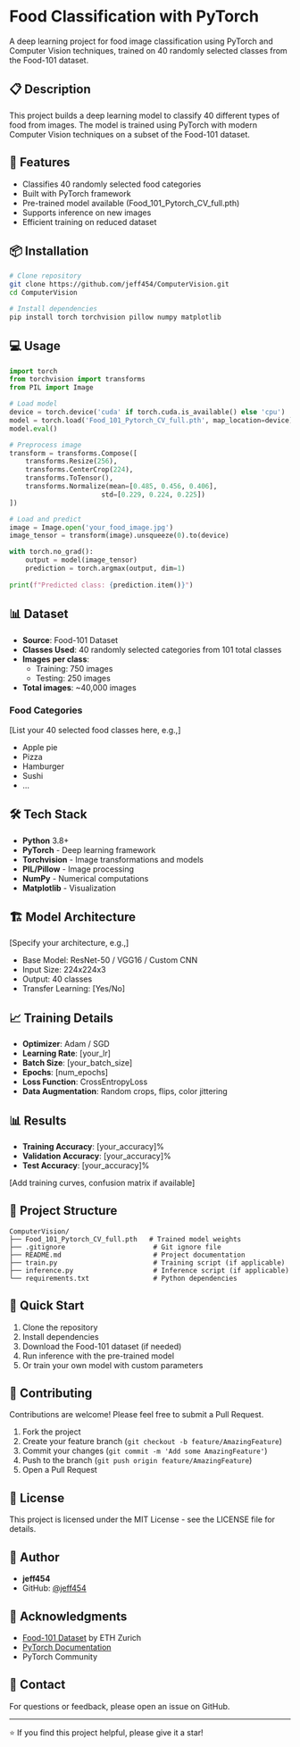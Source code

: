 # Food Classification with PyTorch

A deep learning project for food image classification using PyTorch and Computer Vision techniques, trained on 40 randomly selected classes from the Food-101 dataset.

## 📋 Description

This project builds a deep learning model to classify 40 different types of food from images. The model is trained using PyTorch with modern Computer Vision techniques on a subset of the Food-101 dataset.

## 🚀 Features

- Classifies 40 randomly selected food categories
- Built with PyTorch framework
- Pre-trained model available (Food_101_Pytorch_CV_full.pth)
- Supports inference on new images
- Efficient training on reduced dataset

## 📦 Installation
```bash
# Clone repository
git clone https://github.com/jeff454/ComputerVision.git
cd ComputerVision

# Install dependencies
pip install torch torchvision pillow numpy matplotlib
```

## 💻 Usage
```python
import torch
from torchvision import transforms
from PIL import Image

# Load model
device = torch.device('cuda' if torch.cuda.is_available() else 'cpu')
model = torch.load('Food_101_Pytorch_CV_full.pth', map_location=device)
model.eval()

# Preprocess image
transform = transforms.Compose([
    transforms.Resize(256),
    transforms.CenterCrop(224),
    transforms.ToTensor(),
    transforms.Normalize(mean=[0.485, 0.456, 0.406], 
                       std=[0.229, 0.224, 0.225])
])

# Load and predict
image = Image.open('your_food_image.jpg')
image_tensor = transform(image).unsqueeze(0).to(device)

with torch.no_grad():
    output = model(image_tensor)
    prediction = torch.argmax(output, dim=1)
    
print(f"Predicted class: {prediction.item()}")
```

## 📊 Dataset

- **Source**: Food-101 Dataset
- **Classes Used**: 40 randomly selected categories from 101 total classes
- **Images per class**: 
  - Training: 750 images
  - Testing: 250 images
- **Total images**: ~40,000 images

### Food Categories
[List your 40 selected food classes here, e.g.,]
- Apple pie
- Pizza
- Hamburger
- Sushi
- ...

## 🛠️ Tech Stack

- **Python** 3.8+
- **PyTorch** - Deep learning framework
- **Torchvision** - Image transformations and models
- **PIL/Pillow** - Image processing
- **NumPy** - Numerical computations
- **Matplotlib** - Visualization

## 🏗️ Model Architecture

[Specify your architecture, e.g.,]
- Base Model: ResNet-50 / VGG16 / Custom CNN
- Input Size: 224x224x3
- Output: 40 classes
- Transfer Learning: [Yes/No]

## 📈 Training Details

- **Optimizer**: Adam / SGD
- **Learning Rate**: [your_lr]
- **Batch Size**: [your_batch_size]
- **Epochs**: [num_epochs]
- **Loss Function**: CrossEntropyLoss
- **Data Augmentation**: Random crops, flips, color jittering

## 📊 Results

- **Training Accuracy**: [your_accuracy]%
- **Validation Accuracy**: [your_accuracy]%
- **Test Accuracy**: [your_accuracy]%

[Add training curves, confusion matrix if available]

## 📁 Project Structure
```
ComputerVision/
├── Food_101_Pytorch_CV_full.pth   # Trained model weights
├── .gitignore                      # Git ignore file
├── README.md                       # Project documentation
├── train.py                        # Training script (if applicable)
├── inference.py                    # Inference script (if applicable)
└── requirements.txt                # Python dependencies
```

## 🚦 Quick Start

1. Clone the repository
2. Install dependencies
3. Download the Food-101 dataset (if needed)
4. Run inference with the pre-trained model
5. Or train your own model with custom parameters

## 🤝 Contributing

Contributions are welcome! Please feel free to submit a Pull Request.

1. Fork the project
2. Create your feature branch (`git checkout -b feature/AmazingFeature`)
3. Commit your changes (`git commit -m 'Add some AmazingFeature'`)
4. Push to the branch (`git push origin feature/AmazingFeature`)
5. Open a Pull Request

## 📝 License

This project is licensed under the MIT License - see the LICENSE file for details.

## 👤 Author

- **jeff454**
- GitHub: [@jeff454](https://github.com/jeff454)

## 🙏 Acknowledgments

- [Food-101 Dataset](https://data.vision.ee.ethz.ch/cvl/datasets_extra/food-101/) by ETH Zurich
- [PyTorch Documentation](https://pytorch.org/docs/)
- PyTorch Community

## 📧 Contact

For questions or feedback, please open an issue on GitHub.

---

⭐ If you find this project helpful, please give it a star!
